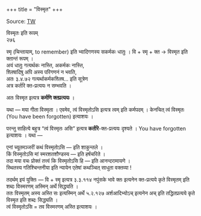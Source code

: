 +++
title = "विस्मृत"
+++

Source: [TW](https://ashtadhyayi.com/courses/bhaashaapaak3/)

विस्मृतः इति रूपम्  
२७६

स्मृ (चिन्तायाम्, to remember) इति भ्वादिगणस्य सकर्मकः धातुः । वि + स्मृ + क्त → विस्मृत इति क्तान्तं रूपम् ।  
अयं धातुः गत्यर्थकः नास्ति, अकर्मकः नास्ति,  
श्लिषादिषु अपि अस्य परिगणनं न भवति,  
अतः ३.४.७२ गत्यर्थाकर्मकश्लिष… इति सूत्रेण  
अत्र कर्तरि क्त-प्रत्ययः न सम्भवति । 

अतः विस्मृत इत्यत्र **कर्मणि क्तप्रत्ययः** ।  

यथा — मया गीता विस्मृता । 
एवमेव,  त्वं विस्मृतोऽसि इत्यत्र त्वम् इति कर्मपदम् । केनचित् त्वं विस्मृतः (You have been forgotten) इत्याशयः ।

परन्तु साहित्ये बहुत्र “त्वं विस्मृतः असि” इत्यत्र **कर्तरि**-क्त-प्रत्ययः दृश्यते । You have forgotten इत्याशयः । यथा —

एनां च्यूतमञ्जरीं कथं विस्मृतोऽसि — इति शाकुन्तले ।  
किं विस्मृतोऽसि मां स्मरशतशौण्डस्य — इति हर्षचरिते ।  
तदा मया वचः प्रोक्तं तत्त्वं कि विस्मृतोऽसि हि — इति आनन्दरामायणे ।  
स्थितस्य गतिश्चिन्तनीया इति न्यायेन एतेषां कथञ्चित् साधुता वक्तव्या !  

तदर्थम् इयं युक्तिः — वि + स्मृ इत्यत्र ३.३.११४ नपुंसके भावे क्तः इत्यनेन क्त-प्रत्यये कृते विस्मृतम् इति शब्दः विस्मरणम् अस्मिन् अर्थे सिद्ध्यति ।  
ततः विस्मृतम् अस्य अस्ति सः इत्यस्मिन् अर्थे ५.२.१२७ अर्शआदिभ्योऽच् इत्यनेन अच् इति तद्धितप्रत्यये कृते विस्मृत इति शब्दः सिद्ध्यति ।  
त्वं विस्मृतोऽसि = तव विस्मरणम् अस्ति इत्याशयः । 
